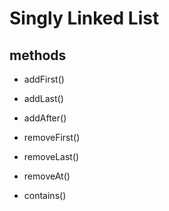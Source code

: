 # Singly Linked List

## methods
- addFirst()

- addLast()
- addAfter()
- removeFirst()
- removeLast()
- removeAt()
- contains()

